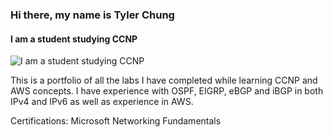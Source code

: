 ### Hi there, my name is Tyler Chung
#### I am a student studying CCNP
![I am a student studying CCNP](https://www.bleepstatic.com/content/hl-images/2020/10/20/Cisco.jpg)

This is a portfolio of all the labs I have completed while learning CCNP and AWS concepts. I have experience with OSPF, EIGRP, eBGP and iBGP in both IPv4 and IPv6 as well as experience in AWS.

Certifications: Microsoft Networking Fundamentals





